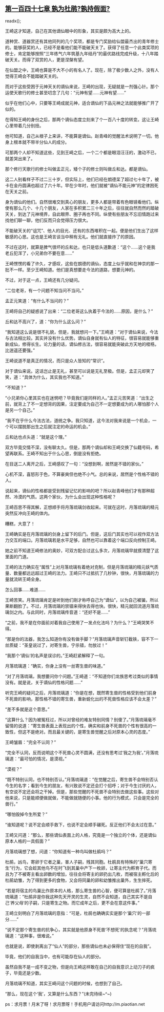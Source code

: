 ## [第一百四十七章 孰为杜鹃?孰持假面?](https://www.xxbiquge.com/11_11207/9050325.html)
readx();

  王崎这才知道，自己在其他谪仙眼中的形象，其实是颇为高大上的。

  道种赏、道器赏还有其他同列的几个奖项，都是专门奖励给仙盟最杰出的青年修士的。能够获奖的人，已经不是看他们能不能破天关了。获得了任意一个此类奖项的修士，肯定能够按照“三年练气六年筑基九年结丹”的最优路线完成升级，十八年踏破天关。而得了双赏的人，更是涅槃有望。

  在仙盟之中，王崎也算是不大不小的有名人了。现在，除了极少数人之外，没有人觉得王崎会不能踏破天关的。

  而对于这些受困于元神天关的谪仙来说，王崎的出现，无疑就是一剂强心针。那个运使天歌行的修士甚至叨念了几句：“元神有望……元神有望……”

  似乎在他们心中，只要等王崎成就元神，适合谪仙的下品元神之法就能够推广开了似的。

  在得知王崎的身份之后，那两个谪仙态度立刻来了个一百八十度的转变。这让王崎心里带着几分别扭。

  他可知道，自己从根子上来讲，不能算是谪仙。赵青峰的觉醒法术说明了一切。他身上根本就不带半分仙人的成分。

  可那两个人却不知道这些，见到王崎之后，一个二个都是眼泪汪汪的，激动不已，就差哭出来了。

  那个修行天歌行的修士叫做孟正元，矮个子的修士则叫做丘和达。都是谪仙。

  这二人别看样子不过二三十岁，但实际上，他们已经在朗德呆了超过七十年了，被卡在金丹圆满也超过了六十年。早在少年时，他们就被“谪仙不能元神”的定律困死在天关之前。

  身为谪仙的他们。自然很难交到真心的朋友，更多人都是带着有色眼镜看他们。纵使有那么几个、十几个朋友，人家在多积累二三十年之后，往往就自然而然的踏破天关，到达了元神境界，自此眼界、圈子再也不同。纵使有些朋友不忘旧情跑过来找他们聊一聊，他们反而只会觉得压力很大。

  不能破天关的“诅咒”、他人的目光、还有的东西堆积在一起。便是他们生出了这样敏感的心思。这也是王崎言谈当中稍有无礼。他们就直接炸了的原因。

  不过在这时，就算是脾气很坏的丘和达，也只是低头道歉道：“这个……这个是我老丘犯浑了，小兄弟你不要在意……”

  王崎愣愣的看了许久，才感叹，这些在朗德的谪仙，态度上似乎就和在神京的那一批不一样。至少王崎知道。他们是真想要走今法的道路，想要元神的。

  不过，对于这一点，王崎还有几分疑问。

  “二位老哥，有一个问题不知当问不当问。”

  孟正元笑道：“有什么不当问的？”

  王崎将自己的疑惑说了出来：“二位老哥这么执着于今法的……原因，是什么？”

  丘和达不高兴了，道：“你为什么这么问？”

  “我知道这么说是很不礼貌，但是，我就想问一下。”王崎道：“对于谪仙来说，今法与古法相比较。其实并没有什么优势。谪仙自身就有仙人的特征，很容易就能够重新成仙，修得长生。论力量的话，谪仙修古法，很容易就能突破此方天地的桎梏，比逍遥还要强。”

  王崎说道不是真正的情况，而只是众人皆知的“常识”。

  对于谪仙来说。这话岂止是无礼，甚至可以说是无礼至极。但是，孟正元却笑了笑，道：“具体为什么，其实我也不知道。”

  “不知道？”

  “小兄弟你心里其实也在迷惘吧？毕竟我们是同样的人。”孟正元苦笑道：“出生之前，就背上了不一定想背的因果，注定要成为自己不一定想要成为的人哪怕那个人是另一个自己。”

  “我不在乎什么今法古法，道统之争。我只知道，这今法对我来说是一个机会，一个可以摆脱那出生之后就注定的命运的机会。”

  丘和达也点头道：“就是这个理。”

  双方毕竟交情不深，没有聊太久。但是，那两个谪仙却和王崎交换了仙籍号码，希望再联系。王崎不知出于什么心思，倒是没有拒绝。

  在目送二人离开之后，王崎感叹了一句：“没想到啊，居然是不错的家伙。”

  心机不深，喜怒形于色，不算豪爽但也绝不小气。总的来说，居然是个性格不错的人。

  说起来，谪仙的性格都是受到残留记忆的影响的吧？所以赵青峰他们才有那种超然、冷漠的气质。这两个家伙，为什么会出现这种性格呢？

  王崎百思不得其解，正想顺手将月落琉璃剑收起来。可就在这时，月落琉璃的精元突然反冲向王崎的体内。

  糟糕，大意了！

  王崎确实是在月落琉璃的剑身上留下的后门。但是，这后门其实也可以视作双方法力交互的端口。月落琉璃若是水平足够，自然也可以靠着这个端口反向控制王崎。

  她之前不知道王崎修法的奥妙，可双方配合过这么多次，月落琉璃早就摸清楚了这里面的门道。

  王崎的法力确实在“属性”上对月落琉璃有着绝对克制，但是月落琉璃的精元妖气质量、数量都远远超过王崎的法力。王崎只不过抵抗了几秒钟，很快，月落琉璃的力量就流转王崎全身。

  怎么回事……难道……

  王崎苦笑。月落琉璃肯定是听到他们刚才称呼自己为“谪仙”，以为自己被骗，所以果断翻脸了。不过，月落琉璃的禁锢来得快去得也快。很快，精元就回流道月落琉璃剑之内。与此同时，月落琉璃传音道：“还好不是……”

  “之前，我不是在你面前对着我自己使用了一发点化法吗？为什么？”王崎哭笑不得。

  “那是你的法器，我怎么知道你有没有做手脚？”月落琉璃声音斩钉截铁，容不下一丝质疑：“圣皇说过了，对寄生兽，宁杀错，勿放过！”

  “我那个‘谪仙’的名声是误诊的。”王崎赶紧解释了一句。

  月落琉璃道：“确实，你身上没有一丝寄生兽的味道。”

  “对了月落琉璃，我想要问你个问题。”王崎道：“不知道你们龙族思考过类似的事情没有。就是说，关于谪仙的性格问题……”

  听完王崎的疑问之后，月落琉璃道：“你是在想，既然寄生兽的性格受到他们前身不死兽的影响，那性格不错的寄生兽，重新蜕化出的不死兽性格应该不会太差？”

  “差不多就是这个意思。”

  “这算什么？因为被冤枉过，所以对曾经的难友特别同情？别傻了。”月落琉璃毫不留情的说道：“寄生兽表面上表现出的个性，确实和前身不死兽的个性有很高的一致性，但这不是绝对。而且最关键的，是寄生兽觉醒之后对原本心灵的态度。”

  王崎皱眉：“完全不认同？”

  “完全不认同，反而说明这个不死兽心灵不圆满，还没有思考过‘我之为我’。”月落琉璃道：“最可怕的情况，是漠视。”

  “漠视？”

  “既不特别认同，也不特别否认。”月落琉璃道：“在觉醒之后，寄生兽不会特别否认今生的名字；看到今生的朋友，有兴致说不定还会打个招呼；对于今生讨厌的人，有空说不定还会将之干掉。但是，那些觉醒的不死兽不会特别去做这些事。这些对他来说，只是能顺便做就做，不能做就随便的小事。他的行为模式，只会是完全的兽行。”

  “哪怕毁掉今生所爱？”

  “谁知道呢？说不定会顺手救下，也说不定会顺手碾死。反正他们不会太过在意。”

  王崎又问道：“那么，那些谪仙表面上的人格，究竟是一个独立的个体，还是谪仙原本人格的一具假面？”

  月落琉璃想了想，问道：“你知道有一种鸟叫做杜鹃吗？”

  杜鹃，凶鸟，寄卵于它者之巢，害人子嗣，残其同胞。杜鹃具有特殊的“巢穴寄生”行为，它会趁其他鸟不在时飞到其巢中产下一枚卵，让寄主代为孵育子代。而且为了不被寄主看出卵数的增加，往往会将寄主的卵扔出几枚，而被宿主孵化后的杜鹃幼雏，为了得到更多的食物，又会将同巢的卵和幼雏推出巢外，生生摔死。

  “若是将宿主的鸟巢比作原本的人格，那么寄生兽的心智，便可算是杜鹃了。”月落琉璃道：“杜鹃非是你我这种先天开灵的生灵，自然不会知道，自己其实不是自己‘养父母’的子嗣，只是寄生之物。而它成年之后，更不会在意这件事。”

  王崎立刻明白了月落琉璃的意指：“可是，杜鹃也确确实实是那个‘巢穴’的一部分……”

  “说不定那个寄生兽的抗争心，其实就是他原身不死兽‘不想死’的执念呢？”月落琉璃道：“这种事，很难说。”

  也就是说，即使剥离出了“仙人”的部分，那些谪仙也未必保得住“现在的自我”。

  毕竟，他们的自我当中，也有可能存在仙人的部分。

  虽然自我不是一成不变之物，但是向王崎这样敢在自己的自我意识上动刀子的疯子，毕竟还是少数。

  月落琉璃不知道，其实王崎问这个问题的时候，也想到了自己。

  “那么，现在这个‘我’，又算是什么东西？”(未完待续~^~)

  ps：求月票！月末了呀！求月票呀！手机用户请访问http://m.piaotian.net
